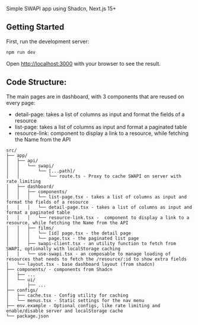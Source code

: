Simple SWAPI app using Shadcn, Next.js 15+

## Getting Started

First, run the development server:

```bash
npm run dev

```

Open [http://localhost:3000](http://localhost:3000) with your browser to see the result.

## Code Structure:

The main pages are in dashboard, with 3 components that are reused on every page:

- detail-page: takes a list of columns as input and format the fields of a resource
- list-page: takes a list of columns as input and format a paginated table
- resource-link: component to display a link to a resource, while fetching the Name from the API

```
src/
├── app/
│   ├── api/
│   │   └── swapi/
│   │       └── [...path]/
│   │           └── route.ts - Proxy to cache SWAPI on server with rate limiting
│   ├── dashboard/
│   │   ├── components/
│   │   │   └── list-page.tsx - takes a list of columns as input and format the fields of a resource
│   │   │   └── detail-page.tsx - takes a list of columns as input and format a paginated table
│   │   │   └── resource-link.tsx -  component to display a link to a resource, while fetching the Name from the API
│   │   ├── films/
│   │   │   └── [id] page.tsx - the detail page
│   │   │   └── page.tsx - the paginated list page
│   │   ├── swapi-client.tsx - an utility function to fetch from SWAPI, optionally with localStorage caching
│   │   └── use-swapi.tsx - an composable to manage loading of resources that needs to fetch the /resource/:id to show extra fields
│   └── layout.tsx - base dashboard layout (from shadcn)
├── components/ - components from Shadcn
│   ├── ...
│   └── ui/
│       ├── ...
├── configs/
│   ├── cache.tsx - Config utility for caching
│   └── menus.tsx - Static settings for the nav menu
├── env.example - Optional configs, like rate limiting and enable/disable server and localStorage cache
└── package.json
```
